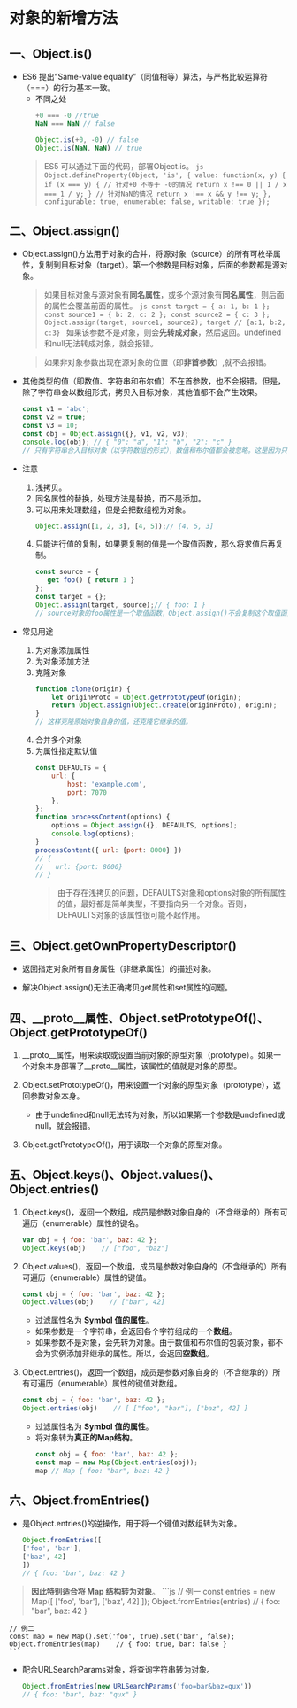 <!--
 * @Author: ZYH
 * @Email: 1522302196@qq.com
 * @GiteeId: colincclala
 * @Date: 2022-05-02 14:12:00
 * @LastEditTime: 2022-05-02 16:56:34
 * @Description: 对象的新增方法
 * 
-->

# 对象的新增方法


## 一、Object.is()

- ES6 提出“Same-value equality”（同值相等）算法，与严格比较运算符（===）的行为基本一致。
    - 不同之处
        ```js
        +0 === -0 //true
        NaN === NaN // false

        Object.is(+0, -0) // false
        Object.is(NaN, NaN) // true
        ```
    > ES5 可以通过下面的代码，部署Object.is。
        ```js
        Object.defineProperty(Object, 'is', {
            value: function(x, y) {
                if (x === y) {
                // 针对+0 不等于 -0的情况
                return x !== 0 || 1 / x === 1 / y;
                }
                // 针对NaN的情况
                return x !== x && y !== y;
            },
            configurable: true,
            enumerable: false,
            writable: true
        });
        ```

## 二、Object.assign()

- Object.assign()方法用于对象的合并，将源对象（source）的所有可枚举属性，复制到目标对象（target）。第一个参数是目标对象，后面的参数都是源对象。
    > 如果目标对象与源对象有**同名属性**，或多个源对象有**同名属性**，则后面的属性会覆盖前面的属性。
        ```js
        const target = { a: 1, b: 1 };
        const source1 = { b: 2, c: 2 };
        const source2 = { c: 3 };
        Object.assign(target, source1, source2);
        target // {a:1, b:2, c:3}
        ```
    > 如果该参数不是对象，则会**先转成对象**，然后返回。undefined和null无法转成对象，就会报错。

    > 如果非对象参数出现在源对象的位置（即**非首参数**）,就不会报错。


- 其他类型的值（即数值、字符串和布尔值）不在首参数，也不会报错。但是，除了字符串会以数组形式，拷贝入目标对象，其他值都不会产生效果。
    ```js
    const v1 = 'abc';
    const v2 = true;
    const v3 = 10;
    const obj = Object.assign({}, v1, v2, v3);
    console.log(obj); // { "0": "a", "1": "b", "2": "c" }
    // 只有字符串合入目标对象（以字符数组的形式），数值和布尔值都会被忽略。这是因为只有字符串的包装对象，会产生可枚举属性。
    ```

- 注意
    1. 浅拷贝。
    2. 同名属性的替换，处理方法是替换，而不是添加。
    3. 可以用来处理数组，但是会把数组视为对象。
        ```js
        Object.assign([1, 2, 3], [4, 5]);// [4, 5, 3]
        ```
    4. 只能进行值的复制，如果要复制的值是一个取值函数，那么将求值后再复制。
         ```js
        const source = {
            get foo() { return 1 }
        };
        const target = {};
        Object.assign(target, source);// { foo: 1 }
        // source对象的foo属性是一个取值函数，Object.assign()不会复制这个取值函数，只会拿到值以后，将这个值复制过去。
        ```

- 常见用途
    1. 为对象添加属性
    2. 为对象添加方法
    3. 克隆对象
        ```js
        function clone(origin) {
            let originProto = Object.getPrototypeOf(origin);
            return Object.assign(Object.create(originProto), origin);
        }
        // 这样克隆原始对象自身的值，还克隆它继承的值。
        ```
    4. 合并多个对象
    5. 为属性指定默认值
        ```js
        const DEFAULTS = {
            url: {
                host: 'example.com',
                port: 7070
            },
        };
        function processContent(options) {
            options = Object.assign({}, DEFAULTS, options);
            console.log(options);
        }
        processContent({ url: {port: 8000} })
        // {
        //   url: {port: 8000}
        // }
        ```
        > 由于存在浅拷贝的问题，DEFAULTS对象和options对象的所有属性的值，最好都是简单类型，不要指向另一个对象。否则，DEFAULTS对象的该属性很可能不起作用。


## 三、Object.getOwnPropertyDescriptor()

- 返回指定对象所有自身属性（非继承属性）的描述对象。

- 解决Object.assign()无法正确拷贝get属性和set属性的问题。



## 四、__proto__属性、Object.setPrototypeOf()、Object.getPrototypeOf()

1. __proto__属性，用来读取或设置当前对象的原型对象（prototype）。如果一个对象本身部署了__proto__属性，该属性的值就是对象的原型。

2. Object.setPrototypeOf()，用来设置一个对象的原型对象（prototype），返回参数对象本身。
    - 由于undefined和null无法转为对象，所以如果第一个参数是undefined或null，就会报错。
    

3. Object.getPrototypeOf()，用于读取一个对象的原型对象。



## 五、Object.keys()、Object.values()、Object.entries()

1. Object.keys()，返回一个数组，成员是参数对象自身的（不含继承的）所有可遍历（enumerable）属性的键名。
    ```js
    var obj = { foo: 'bar', baz: 42 };
    Object.keys(obj)    // ["foo", "baz"]
    ```

2. Object.values()，返回一个数组，成员是参数对象自身的（不含继承的）所有可遍历（enumerable）属性的键值。
    ```js
    const obj = { foo: 'bar', baz: 42 };
    Object.values(obj)    // ["bar", 42]
    ```

    - 过滤属性名为 **Symbol 值的属性**。
    - 如果参数是一个字符串，会返回各个字符组成的一个**数组**。
    - 如果参数不是对象，会先转为对象。由于数值和布尔值的包装对象，都不会为实例添加非继承的属性。所以，会返回**空数组**。


3. Object.entries()，返回一个数组，成员是参数对象自身的（不含继承的）所有可遍历（enumerable）属性的键值对数组。
    ```js
    const obj = { foo: 'bar', baz: 42 };
    Object.entries(obj)    // [ ["foo", "bar"], ["baz", 42] ]
    ```

    - 过滤属性名为 **Symbol 值的属性**。
    - 将对象转为**真正的Map结构**。
        ```js
        const obj = { foo: 'bar', baz: 42 };
        const map = new Map(Object.entries(obj));
        map // Map { foo: "bar", baz: 42 }
        ```



## 六、Object.fromEntries()

- 是Object.entries()的逆操作，用于将一个键值对数组转为对象。
    ```js
    Object.fromEntries([
    ['foo', 'bar'],
    ['baz', 42]
    ])
    // { foo: "bar", baz: 42 }
    ```
> **因此特别适合将 Map 结构转为对象**。
    ```js
    // 例一
    const entries = new Map([
    ['foo', 'bar'],
    ['baz', 42]
    ]);
    Object.fromEntries(entries)    // { foo: "bar", baz: 42 }

    // 例二
    const map = new Map().set('foo', true).set('bar', false);
    Object.fromEntries(map)    // { foo: true, bar: false }
    ```

- 配合URLSearchParams对象，将查询字符串转为对象。
    ```js
    Object.fromEntries(new URLSearchParams('foo=bar&baz=qux'))
    // { foo: "bar", baz: "qux" }
    ```